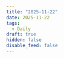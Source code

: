 ```yaml
---
title: "2025-11-22"
date: 2025-11-22
tags:
  - Daily
draft: true
hidden: false
disable_feed: false
---
```



